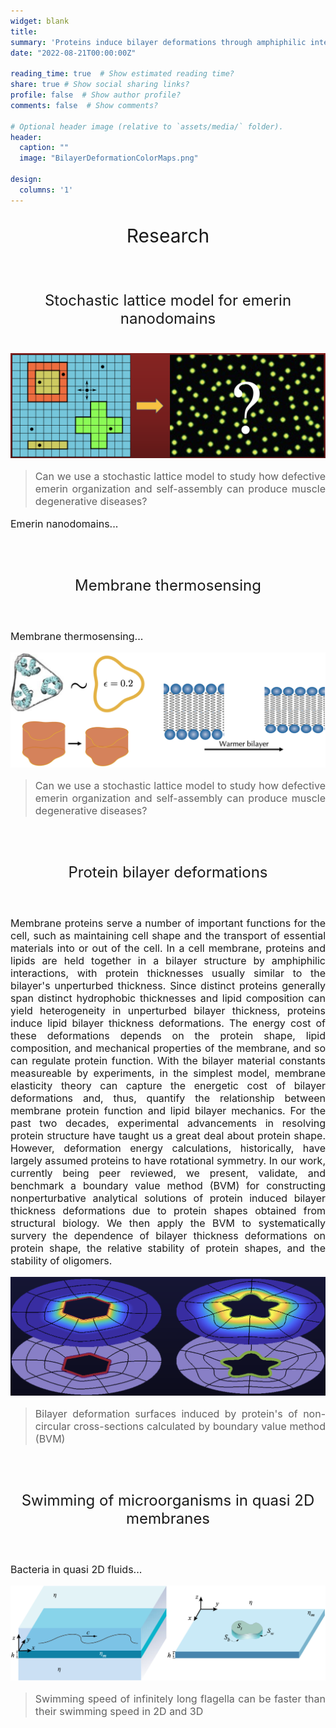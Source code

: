 ```yaml
---
widget: blank
title:
summary: 'Proteins induce bilayer deformations through amphiphilic interactions'
date: "2022-08-21T00:00:00Z"

reading_time: true  # Show estimated reading time?
share: true # Show social sharing links?
profile: false  # Show author profile?
comments: false  # Show comments?

# Optional header image (relative to `assets/media/` folder).
header:
  caption: ""
  image: "BilayerDeformationColorMaps.png"

design:
  columns: '1'
---
```

<center><p style="font-size: 30px">Research</p></center><br>

<center><p style="font-size: 24px">Stochastic lattice model for emerin nanodomains</p></center><br>
<img src="StochasticLatticeModel_ProteinDomains.png">

> <p style="font-size: 16px" align="justify">Can we use a stochastic lattice model to study how defective emerin organization and self-assembly can produce muscle degenerative diseases?</p>

<p style="font-size: 16px" align="justify">Emerin nanodomains...<br></p>

<br><br>

<center><p style="font-size: 24px">Membrane thermosensing</p></center><br>

<p style="font-size: 16px" align="justify">Membrane thermosensing...<br></p>

<img src="thermosensing_cover.png">

> <p style="font-size: 16px" align="justify">Can we use a stochastic lattice model to study how defective emerin organization and self-assembly can produce muscle degenerative diseases?</p>

<br><br>

<center><p style="font-size: 24px">Protein bilayer deformations</p></center><br>

<p style="font-size: 16px" align="justify">Membrane proteins serve a number of important functions for the cell, such as maintaining cell shape and the transport of essential materials into or out of the cell. In a cell membrane, proteins and lipids are held together in a bilayer structure by amphiphilic interactions, with protein thicknesses usually similar to the bilayer's unperturbed thickness. Since distinct proteins generally span distinct hydrophobic thicknesses and lipid composition can yield heterogeneity in unperturbed bilayer thickness, proteins induce lipid bilayer thickness deformations. The energy cost of these deformations depends on the protein shape, lipid composition, and mechanical properties of the membrane, and so can regulate protein function. With the bilayer material constants measureable by experiments, in the simplest model, membrane elasticity theory can capture the energetic cost of bilayer deformations and, thus, quantify the relationship between membrane protein function and lipid bilayer mechanics. For the past two decades, experimental advancements in resolving protein structure have taught us a great deal about protein shape. However, deformation energy calculations, historically, have largely assumed proteins to have rotational symmetry. In our work, currently being peer reviewed, we present, validate, and benchmark a boundary value method (BVM) for constructing nonperturbative analytical solutions of protein induced bilayer thickness deformations due to protein shapes obtained from structural biology. We then apply the BVM to systematically survery the dependence of bilayer thickness deformations on protein shape, the relative stability of protein shapes, and the stability of oligomers.<br></p>
<img src="BilayerDeformationColorMaps.png">

> <p style="font-size: 16px" align="justify">Bilayer deformation surfaces induced by protein's of non-circular cross-sections calculated by boundary value method (BVM)</p>

<br><br>

<center><p style="font-size: 24px">Swimming of microorganisms in quasi 2D membranes</p></center><br>

<p style="font-size: 16px" align="justify">Bacteria in quasi 2D fluids...<br></p>
<img src="swimmers_in_quasi2D.png">

> <p style="font-size: 16px" align="justify">Swimming speed of infinitely long flagella can be faster than their swimming speed in 2D and 3D </p>
